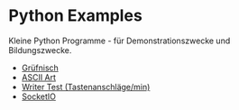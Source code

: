 # Python Examples

Kleine Python Programme - für Demonstrationszwecke und Bildungszwecke.

- [Grüfnisch](gruefnisch/)
- [ASCII Art](ascii_art/)
- [Writer Test (Tastenanschläge/min)](writer_test/)
- [SocketIO](socket_io/)